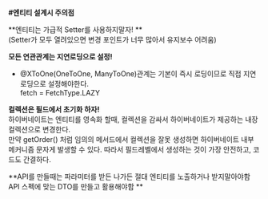 **#엔티티 설계시 주의점**

**엔티티는 가급적 Setter를 사용하지말자! **<br>
(Setter가 모두 열려있으면 변경 포인트가 너무 많아서 유지보수 어려움)

**모든 연관관계는 지연로딩으로 설정!**<br>
- @XToOne(OneToOne, ManyToOne)관계는 기본이 즉시 로딩이므로 직접 지연로딩으로 설정해야한다.<br>
fetch = FetchType.LAZY

**컬렉션은 필드에서 초기화 하자!**<br>
하이버네이트는 엔티티를 영속화 할때, 컬렉션을 감싸서 하이버네이트가 제공하는 내장 컬렉션으로 변경한다.<br>
만약 getOrder() 처럼 임의의 메서드에서 컬렉션을 잘못 생성하면 하이버네이트 내부 메커니즘 문자게 발생할 수 있다. 따라서 필드레벨에서 생성하는 것이 가장 안전하고, 코드도 간결하다.

**API를 만들때는 파라미터를 받든 나가든 절대 엔티티를 노출하거나 받지말아야함 <br>
API 스펙에 맞는 DTO를 만들고 활용해야함  **

